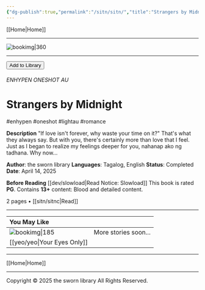 ```yaml
---
{"dg-publish":true,"permalink":"/sitn/sitn/","title":"Strangers by Midnight"}
---
```



[[Home\|Home]]

***
![bookimg\|360](/img/user/sitn/sitncover.webp)
***

<button id="library-toggle" onclick="toggleLibrary()">Add to Library</button>

###### ENHYPEN ONESHOT AU
# Strangers by Midnight
#enhypen #oneshot #lightau #romance

**Description**
"If love isn't forever, why waste your time on it?"
That's what they always say. But with you, there's certainly more than love that I feel. Just as I began to realize my feelings deeper for you, nahanap ako ng tadhana. Why now...

**Author**: the sworn library
**Languages**: Tagalog, English
**Status**: Completed
**Date**: April 14, 2025

**Before Reading**
[[dev/slowload\|Read Notice: Slowload]]
This book is rated **PG**.
Contains **13+** content:
Blood and detailed content.

2 pages • [[sitn/sitnc\|Read]]

***

| You May Like                   |                      |
| :----------------------------- | -------------------- |
| ![bookimg\|185](/img/user/yeo/yeostorage/yeocover.webp) | More stories soon... |
| [[yeo/yeo\|Your Eyes Only]]        |                      |

***

[[Home\|Home]]

***
Copyright © 2025 the sworn library
All Rights Reserved.

<script>
  // Function to fetch book info (title and link), ignoring the first H1 in navbar
  function getBookInfo() {
    const h1Elements = Array.from(document.querySelectorAll("h1"));
    const bookTitleElement = h1Elements.find(h1 => h1.closest("main")); // Look for the first H1 inside <main>

    if (!bookTitleElement) return null;

    return {
      title: bookTitleElement.textContent.trim(),
      link: window.location.href // Get the current URL for the book
    };
  }

  // Function to update the button text based on whether the book is in the library
  function updateLibraryButton() {
    const book = getBookInfo();
    if (!book) return;
    const button = document.getElementById("library-toggle");
    if (button) {
      button.textContent = isInLibrary(book.link) ? "Remove from Library" : "Add to Library";
    }
  }

  // Function to toggle adding/removing book from the library
  function toggleLibrary() {
    const book = getBookInfo();
    if (!book) return;

    let library = getLibrary(); // Fetch the current library
    const existingBookIndex = library.findIndex(b => b.link === book.link);

    if (existingBookIndex !== -1) {
      library.splice(existingBookIndex, 1); // Remove book from library
    } else {
      library.unshift(book); // Add book to library
    }
    saveLibrary(library); // Save the updated library
    updateLibraryButton(); // Update the button text
  }

  // Event listener to update the button text once the page has loaded
  document.addEventListener("DOMContentLoaded", () => {
    updateLibraryButton();
  });

  // Helper function to get the library from localStorage
  function getLibrary() {
    return JSON.parse(localStorage.getItem("bookLibrary") || "[]");
  }

  // Helper function to save the library to localStorage
  function saveLibrary(library) {
    localStorage.setItem("bookLibrary", JSON.stringify(library));
  }

  // Helper function to check if a book is already in the library
  function isInLibrary(link) {
    const library = getLibrary();
    return library.some(book => book.link === link);
  }
</script>